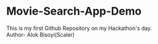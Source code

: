 # Movie-Search-App-Demo
This is my first Github Repository on my Hackathon's day.
<br>
Author- Alok Bisoyi(Scaler)
